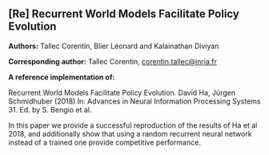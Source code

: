 ##  [Re] Recurrent World Models Facilitate Policy Evolution

**Authors:** Tallec Corentin, Blier Léonard and Kalainathan Diviyan

**Corresponding author:** Tallec Corentin, corentin.tallec@inria.fr

**A reference implementation of:**

Recurrent World Models Facilitate Policy Evolution. David Ha, Jürgen Schmidhuber (2018) In: Advances in Neural Information Processing Systems 31. Ed. by S. Bengio et al.

In this paper we provide a successful reproduction of the results of Ha et al 2018, and additionally show that using a random recurrent neural network instead of a trained one provide competitive performance.
